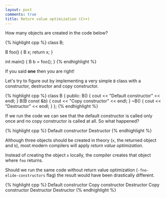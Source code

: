 ```yaml
---
layout: post
comments: true
title: Return value optimization (C++)
---
```

How many objects are created in the code below?

{% highlight cpp %}
class B;

B foo() {
  B x;
  return x;
}

int main() {
  B b = foo();
}
{% endhighlight %}

If you said **one** then you are right!

Let's try to figure out by implementing a very simple `B` class with a constructor, destructor and copy constructor.

{% highlight cpp %}
class B {
public:
  B() { cout << "Default constructor" << endl; }
  B(B const &b) { cout << "Copy constructor" << endl; }
  ~B() { cout << "Destructor" << endl; }
};
{% endhighlight %}

If we run the code we can see that the default constructor is called only once and no copy constructor is called at all. So what happened?

{% highlight cpp %}
Default constructor
Destructor
{% endhighlight %}

Although three objects should be created in theory (`x`, the returned object and `b`), most modern compilers will apply *return value optimization*.

Instead of creating the object `x` locally, the compiler creates that object where `foo` returns.

Should we run the same code without return value optimization (`-fno-elide-constructors` flag) the result would have been drastically different.

{% highlight cpp %}
Default constructor
Copy constructor
Destructor
Copy constructor
Destructor
Destructor
{% endhighlight %}
